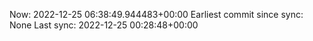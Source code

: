 Now: 2022-12-25 06:38:49.944483+00:00 Earliest commit since sync: None Last sync: 2022-12-25 00:28:48+00:00
